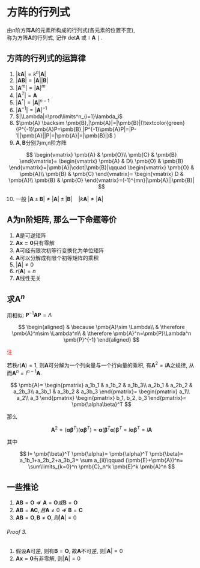 # 方阵的行列式

由$n$阶方阵$\pmb{A}$的元素所构成的行列式(各元素的位置不变), <BR>
称为方阵$\pmb{A}$的行列式,
记作 det$\pmb{A}$ 或$\mid \pmb{A}\mid.$

## 方阵的行列式的运算律

1. $|k\pmb{A}| =k^n|\pmb{A}|$
2. $|\pmb{A}\pmb{B}| = |\pmb{A}||\pmb{B}|$
3. $|\pmb{A}^m| = |\pmb{A}|^m$
4. $|\pmb{A}^T| =\pmb{A}$
5. $|\pmb{A}^*| = |\pmb{A}|^{n-1}$
6. $|\pmb{A}^{-1}| =|\pmb{A}|^{-1}$
7. $|\Lambda|=\prod\limits^n_{i=1}\lambda_i$
8. $\pmb{A} \backsim \pmb{B},|\pmb{A}|=|\pmb{B}|(\textcolor{green}{P^{-1}\pmb{A}P=\pmb{B},|P^{-1}\pmb{A}P|=|P-1||\pmb{A}||P|=|\pmb{A}|=|\pmb{B}|}$ )
9. $\pmb{A}, \pmb{B}$分别为m,n阶方阵

$$
\begin{vmatrix}
	\pmb{A} & \pmb{O}\\
	\pmb{C} & \pmb{B}
\end{vmatrix}=
\begin{vmatrix}
	\pmb{A} & D\\
	\pmb{O} & \pmb{B}
\end{vmatrix}=|\pmb{A}|\cdot|\pmb{B}|\qquad
\begin{vmatrix}
	\pmb{O} & \pmb{A}\\
	\pmb{B} & \pmb{C}
\end{vmatrix}=
\begin{vmatrix}
	D & \pmb{A}\\
	\pmb{B} & \pmb{O}
\end{vmatrix}=(-1)^{mn}|\pmb{A}||\pmb{B}|
$$

10. 一般 $|\pmb{A}\pm \pmb{B}| \not= |\pmb{A}|\pm|\pmb{B}| \quad |k\pmb{A}|\not= |\pmb{A}|$

## $\pmb{A}$为n阶矩阵, 那么一下命题等价

1. $\pmb{A}$是可逆矩阵
2. $\pmb{Ax=0}$只有零解
3. $\pmb{A}$可经有限次初等行变换化为单位矩阵
4. $\pmb{A}$可以分解成有限个初等矩阵的乘积
5. $|\pmb{A}|\not=0$
6. $r(\pmb{A})=n$
7. $\pmb{A}$线性无关

## 求$\pmb{A}^n$

用相似: $\pmb{P}^{-1}\pmb{A}\pmb{P}=\Lambda$

$$
\begin{aligned}
	& \because \pmb{A}\sim \Lambda\\
	& \therefore \pmb{A}^n\sim \Lambda^n\\
	& \therefore \pmb{A}^n=\pmb{P}\Lambda^n \pmb{P}^{-1}
\end{aligned}
$$

<font color=red>注</font>

若秩$r(\pmb{A})=1$,
则$\pmb{A}$可分解为一个列向量与一个行向量的乘积,
有$\pmb{A}^2=l\pmb{A}$之规律, 从而$\pmb{A}^n=l^{n-1}\pmb{A}$.

$$
\pmb{A}=
\begin{pmatrix}
	a_1b_1 & a_1b_2 & a_1b_3\\
	a_2b_1 & a_2b_2 & a_2b_3\\
	a_3b_1 & a_3b_2 & a_3b_3
\end{pmatrix}=
\begin{pmatrix}
	a_1\\
	a_2\\
	a_3
\end{pmatrix}
\begin{pmatrix}
	b_1, b_2, b_3
\end{pmatrix}=
\pmb{\alpha\beta}^T
$$

那么

$$
\pmb{A}^2=
(\pmb{\alpha\beta}^T)(\pmb{\alpha\beta}^T)=
\pmb{\alpha}(\pmb{\beta}^T \pmb{\alpha})\pmb{\beta}^T=
l \pmb{\alpha\beta}^T=
l\pmb{A}
$$

其中

$$
l=
\pmb{\beta}^T \pmb{\alpha}=
\pmb{\alpha}^T \pmb{\beta}=
a_1b_1+a_2b_2+a_3b_3=
\sum a_{ii}\qquad (\pmb{E}+\pmb{A})^n=
\sum\limits_{k=0}^n \pmb{C}_n^k \pmb{E}^k \pmb{A}^n
$$

## 一些推论

1. $\pmb{A}\pmb{B}=\pmb{O}\nRightarrow \pmb{A}=\pmb{O}或\pmb{B}=\pmb{O}$
2. $\pmb{A}\pmb{B}=\pmb{A}\pmb{C}, 且\pmb{A}\not=0 \nRightarrow \pmb{B}=\pmb{C}$
3. $\pmb{A}\pmb{B}=\pmb{O}, \pmb{B}\not=\pmb{O}, 则|\pmb{A}| =0$

###### Proof 3.

1. 假设$\pmb{A}$可逆, 则有$\pmb{B}=\pmb{O}$, 故$\pmb{A}$不可逆, 则$|\pmb{A}| =0$
2. $\pmb{Ax=0}$有非零解, 则$|\pmb{A}| = 0$

